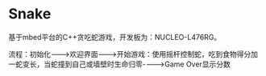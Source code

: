 # Snake
基于mbed平台的C++贪吃蛇游戏，开发板为：NUCLEO-L476RG。

流程：初始化--->欢迎界面--->开始游戏：使用摇杆控制蛇，吃到食物得分加一蛇变长，当蛇撞到自己或墙壁时生命归零---->Game Over显示分数
